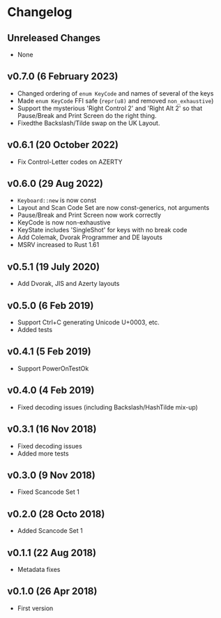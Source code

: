 # Changelog

## Unreleased Changes

* None

## v0.7.0 (6 February 2023)

* Changed ordering of `enum KeyCode` and names of several of the keys
* Made `enum KeyCode` FFI safe (`repr(u8)` and removed `non_exhaustive`)
* Support the mysterious 'Right Control 2' and 'Right Alt 2' so that Pause/Break
  and Print Screen do the right thing.
* Fixedthe Backslash/Tilde swap on the UK Layout.

## v0.6.1 (20 October 2022)

* Fix Control-Letter codes on AZERTY

## v0.6.0 (29 Aug 2022)

* `Keyboard::new` is now const
* Layout and Scan Code Set are now const-generics, not arguments
* Pause/Break and Print Screen now work correctly
* KeyCode is now non-exhaustive
* KeyState includes 'SingleShot' for keys with no break code
* Add Colemak, Dvorak Programmer and DE layouts
* MSRV increased to Rust 1.61

## v0.5.1 (19 July 2020)

* Add Dvorak, JIS and Azerty layouts

## v0.5.0 (6 Feb 2019)

* Support Ctrl+C generating Unicode U+0003, etc.
* Added tests

## v0.4.1 (5 Feb 2019)

* Support PowerOnTestOk

## v0.4.0 (4 Feb 2019)

* Fixed decoding issues (including Backslash/HashTilde mix-up)

## v0.3.1 (16 Nov 2018)

* Fixed decoding issues
* Added more tests

## v0.3.0 (9 Nov 2018)

* Fixed Scancode Set 1

## v0.2.0 (28 Octo 2018)

* Added Scancode Set 1

## v0.1.1 (22 Aug 2018)

* Metadata fixes

## v0.1.0 (26 Apr 2018)

* First version
